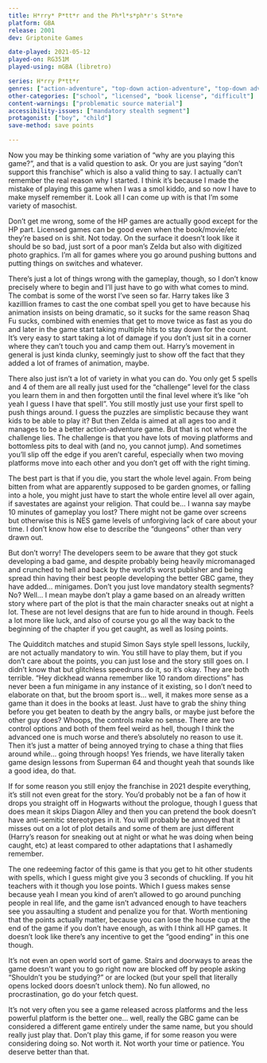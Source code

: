 ```yaml
---
title: H*rry* P*tt*r and the Ph*l*s*ph*r's St*n*e
platform: GBA
release: 2001
dev: Griptonite Games

date-played: 2021-05-12
played-on: RG351M
played-using: mGBA (libretro)

series: H*rry P*tt*r
genres: ["action-adventure", "top-down action-adventure", "top-down adventure", "isekai"]
other-categories: ["school", "licensed", "book license", "difficult"]
content-warnings: ["problematic source material"]
accessibility-issues: ["mandatory stealth segment"]
protagonist: ["boy", "child"]
save-method: save points

---
```


Now you may be thinking some variation of “why are you playing this game?”, and that is a valid question to ask. Or you are just saying “don’t support this franchise” which is also a valid thing to say. I actually can’t remember the real reason why I started. I think it’s because I made the mistake of playing this game when I was a smol kiddo, and so now I have to make myself remember it. Look all I can come up with is that I’m some variety of masochist.

Don’t get me wrong, some of the HP games are actually good except for the HP part. Licensed games can be good even when the book/movie/etc they’re based on is shit. Not today. On the surface it doesn’t look like it should be so bad, just sort of a poor man’s Zelda but also with digitized photo graphics. I’m all for games where you go around pushing buttons and putting things on switches and whatever.

There’s just a lot of things wrong with the gameplay, though, so I don’t know precisely where to begin and I’ll just have to go with what comes to mind. The combat is some of the worst I’ve seen so far. Harry takes like 3 kazilllion frames to cast the one combat spell you get to have because his animation insists on being dramatic, so it sucks for the same reason Shaq Fu sucks, combined with enemies that get to move twice as fast as you do and later in the game start taking multiple hits to stay down for the count. It’s very easy to start taking a lot of damage if you don’t just sit in a corner where they can’t touch you and camp them out. Harry’s movement in general is just kinda clunky, seemingly just to show off the fact that they added a lot of frames of animation, maybe.

There also just isn’t a lot of variety in what you can do. You only get 5 spells and 4 of them are all really just used for the “challenge” level for the class you learn them in and then forgotten until the final level where it’s like “oh yeah I guess I have that spell”. You still mostly just use your first spell to push things around. I guess the puzzles are simplistic because they want kids to be able to play it? But then Zelda is aimed at all ages too and it manages to be a better action-adventure game. But that is not where the challenge lies. The challenge is that you have lots of moving platforms and bottomless pits to deal with (and no, you cannot jump). And sometimes you’ll slip off the edge if you aren’t careful, especially when two moving platforms move into each other and you don’t get off with the right timing.

The best part is that if you die, you start the whole level again. From being bitten from what are apparently supposed to be garden gnomes, or falling into a hole, you might just have to start the whole entire level all over again, if savestates are against your religion. That could be… I wanna say maybe 10 minutes of gameplay you lost? There might not be game over screens but otherwise this is NES game levels of unforgiving lack of care about your time. I don’t know how else to describe the “dungeons” other than very drawn out.

But don’t worry! The developers seem to be aware that they got stuck developing a bad game, and despite probably being heavily micromanaged and crunched to hell and back by the world’s worst publisher and being spread thin having their best people developing the better GBC game, they have added… minigames. Don’t you just love mandatory stealth segments? No? Well… I mean maybe don’t play a game based on an already written story where part of the plot is that the main character sneaks out at night a lot. These are not level designs that are fun to hide around in though. Feels a lot more like luck, and also of course you go all the way back to the beginning of the chapter if you get caught, as well as losing points.

The Quidditch matches and stupid Simon Says style spell lessons, luckily, are not actually mandatory to win. You still have to play them, but if you don’t care about the points, you can just lose and the story still goes on. I didn’t know that but glitchless speedruns do it, so it’s okay. They are both terrible. “Hey dickhead wanna remember like 10 random directions” has never been a fun minigame in any instance of it existing, so I don’t need to elaborate on that, but the broom sport is… well, it makes more sense as a game than it does in the books at least. Just have to grab the shiny thing before you get beaten to death by the angry balls, or maybe just before the other guy does? Whoops, the controls make no sense. There are two control options and both of them feel weird as hell, though I think the advanced one is much worse and there’s absolutely no reason to use it. Then it’s just a matter of being annoyed trying to chase a thing that flies around while… going through hoops! Yes friends, we have literally taken game design lessons from Superman 64 and thought yeah that sounds like a good idea, do that.

If for some reason you still enjoy the franchise in 2021 despite everything, it’s still not even great for the story. You’d probably not be a fan of how it drops you straight off in Hogwarts without the prologue, though I guess that does mean it skips Diagon Alley and then you can pretend the book doesn’t have anti-semitic stereotypes in it. You will probably be annoyed that it misses out on a lot of plot details and some of them are just different (Harry’s reason for sneaking out at night or what he was doing when being caught, etc) at least compared to other adaptations that I ashamedly remember.

The one redeeming factor of this game is that you get to hit other students with spells, which I guess might give you 3 seconds of chuckling. If you hit teachers with it though you lose points. Which I guess makes sense because yeah I mean you kind of aren’t allowed to go around punching people in real life, and the game isn’t advanced enough to have teachers see you assaulting a student and penalize you for that. Worth mentioning that the points actually matter, because you can lose the house cup at the end of the game if you don’t have enough, as with I think all HP games. It doesn’t look like there’s any incentive to get the “good ending” in this one though.

It’s not even an open world sort of game. Stairs and doorways to areas the game doesn’t want you to go right now are blocked off by people asking “Shouldn’t you be studying?” or are locked (but your spell that literally opens locked doors doesn’t unlock them). No fun allowed, no procrastination, go do your fetch quest.

It’s not very often you see a game released across platforms and the less powerful platform is the better one… well, really the GBC game can be considered a different game entirely under the same name, but you should really just play that. Don’t play this game, if for some reason you were considering doing so. Not worth it. Not worth your time or patience. You deserve better than that.
